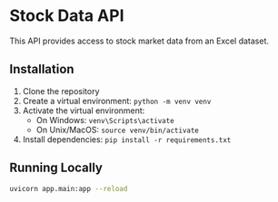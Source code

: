 # Stock Data API

This API provides access to stock market data from an Excel dataset.

## Installation

1. Clone the repository
2. Create a virtual environment: `python -m venv venv`
3. Activate the virtual environment:
   - On Windows: `venv\Scripts\activate`
   - On Unix/MacOS: `source venv/bin/activate`
4. Install dependencies: `pip install -r requirements.txt`

## Running Locally

```bash
uvicorn app.main:app --reload